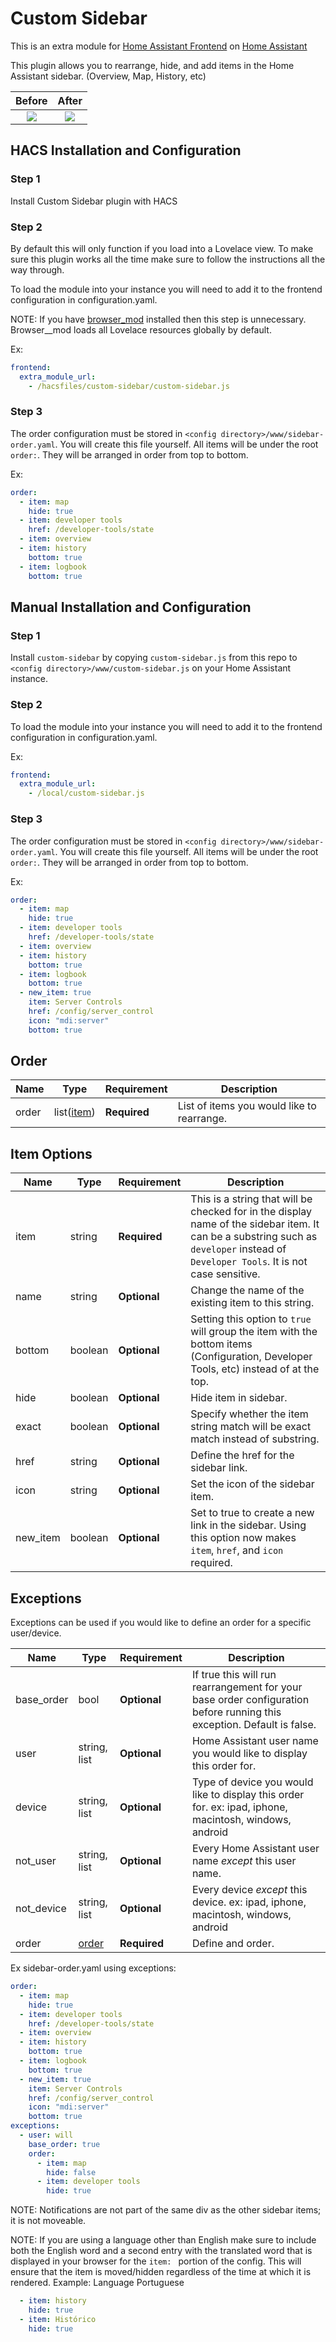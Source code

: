 # Custom Sidebar

This is an extra module for [Home Assistant Frontend](https://www.home-assistant.io/integrations/frontend/#extra_module_url) on [Home Assistant](https://www.home-assistant.io/)

This plugin allows you to rearrange, hide, and add items in the Home Assistant sidebar. (Overview, Map, History, etc)

Before                     |           After
:-------------------------:|:-------------------------:
![](https://raw.githubusercontent.com/Villhellm/README_images/master/sidebar-before-example.png)  |  ![](https://raw.githubusercontent.com/Villhellm/README_images/master/sidebar-example.png)

## HACS Installation and Configuration

### Step 1

Install Custom Sidebar plugin with HACS

### Step 2

By default this will only function if you load into a Lovelace view. To make sure this plugin works all the time make sure to follow the instructions all the way through.

To load the module into your instance you will need to add it to the frontend configuration in configuration.yaml.

NOTE: If you have [browser_mod](https://github.com/thomasloven/hass-browser_mod) installed then this step is unnecessary. Browser__mod loads all Lovelace resources globally by default.

Ex:
```yaml
frontend:
  extra_module_url:
    - /hacsfiles/custom-sidebar/custom-sidebar.js
```

### Step 3

The order configuration must be stored in `<config directory>/www/sidebar-order.yaml`. You will create this file yourself. All items will be under the root `order:`.
They will be arranged in order from top to bottom.

Ex:
```yaml
order:
  - item: map
    hide: true
  - item: developer tools
    href: /developer-tools/state
  - item: overview
  - item: history
    bottom: true
  - item: logbook
    bottom: true
```

## Manual Installation and Configuration

### Step 1

Install `custom-sidebar` by copying `custom-sidebar.js` from this repo to `<config directory>/www/custom-sidebar.js` on your Home Assistant instance.

### Step 2

To load the module into your instance you will need to add it to the frontend configuration in configuration.yaml.

Ex:
```yaml
frontend:
  extra_module_url:
    - /local/custom-sidebar.js
```

### Step 3

The order configuration must be stored in `<config directory>/www/sidebar-order.yaml`. You will create this file yourself. All items will be under the root `order:`.
They will be arranged in order from top to bottom.

Ex:
```yaml
order:
  - item: map
    hide: true
  - item: developer tools
    href: /developer-tools/state
  - item: overview
  - item: history
    bottom: true
  - item: logbook
    bottom: true
  - new_item: true
    item: Server Controls
    href: /config/server_control
    icon: "mdi:server"
    bottom: true
```

## Order

| Name | Type | Requirement | Description
| ---- | ---- | ------- | -----------
| order | list([item](#item-options)) | **Required** | List of items you would like to rearrange.

## Item Options

| Name | Type | Requirement | Description
| ---- | ---- | ------- | -----------
| item | string | **Required** | This is a string that will be checked for in the display name of the sidebar item. It can be a substring such as `developer` instead of `Developer Tools`. It is not case sensitive.
| name | string | **Optional** | Change the name of the existing item to this string.
| bottom | boolean | **Optional** | Setting this option to `true` will group the item with the bottom items (Configuration, Developer Tools, etc) instead of at the top.
| hide | boolean | **Optional** | Hide item in sidebar.
| exact | boolean | **Optional** | Specify whether the item string match will be exact match instead of substring.
| href | string | **Optional** | Define the href for the sidebar link.
| icon | string | **Optional** | Set the icon of the sidebar item.
| new_item | boolean | **Optional** | Set to true to create a new link in the sidebar. Using this option now makes `item`, `href`, and `icon` required.

## Exceptions
Exceptions can be used if you would like to define an order for a specific user/device.

| Name | Type | Requirement | Description
| ---- | ---- | ------- | -----------
| base_order | bool | **Optional** | If true this will run rearrangement for your base order configuration before running this exception. Default is false.
| user | string, list | **Optional** | Home Assistant user name you would like to display this order for.
| device | string, list | **Optional** | Type of device you would like to display this order for. ex: ipad, iphone, macintosh, windows, android
| not_user | string, list | **Optional** | Every Home Assistant user name *except* this user name.
| not_device | string, list | **Optional** | Every device *except* this device. ex: ipad, iphone, macintosh, windows, android
| order | [order](#order) | **Required** | Define and order. 

Ex sidebar-order.yaml using exceptions:
```yaml
order:
  - item: map
    hide: true
  - item: developer tools
    href: /developer-tools/state
  - item: overview
  - item: history
    bottom: true
  - item: logbook
    bottom: true
  - new_item: true
    item: Server Controls
    href: /config/server_control
    icon: "mdi:server"
    bottom: true
exceptions:
  - user: will
    base_order: true
    order:
      - item: map
        hide: false
      - item: developer tools
        hide: true

```

NOTE: Notifications are not part of the same div as the other sidebar items; it is not moveable.

NOTE: If you are using a language other than English make sure to include both the English word and a second entry with the translated word that is displayed in your browser for the `item: ` portion of the config. This will ensure that the item is moved/hidden regardless of the time at which it is rendered.
Example: Language Portuguese
```yaml
  - item: history
    hide: true
  - item: Histórico
    hide: true
```
